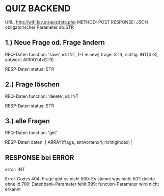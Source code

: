 # QUIZ BACKEND

URL: http://wifi.1av.at/quizdata.php
METHOD: POST
RESPONSE: JSON
obligatorischer Parameter db:STR



## 1.) Neue Frage od. Frage ändern
REQ-Daten
  function: 'save',
  id: INT, (-1 => new)
  frage: STR,
  richtig: INT[0-3],
  antwort: ARRAY(4xSTR)

RESP-Daten
  status: STR


## 2.) Frage löschen
REQ-Daten
  function: 'delete',
  id: INT

RESP-Daten
  status: STR


## 3.) alle Fragen
REQ-Daten
  function: 'get'

RESP-Daten
  daten: [
    ARRAY(frage, antwortenx4, richtigIndex)
  ]


## RESPONSE bei ERROR
  error: INT

Error-Codes
  404: Frage gibt es nicht
  500: Es stimmt was nicht
  501: delete ohne id
  700: Datenbank-Parameter fehlt
  999: function-Parameter wird nicht erkannt